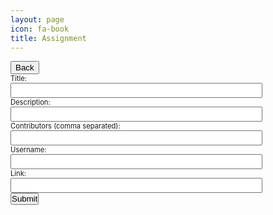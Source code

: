 ```yaml
---
layout: page
icon: fa-book
title: Assignment
---
```


<head>
    <link href="https://fonts.googleapis.com/css?family=Oxygen&display=swap" rel="stylesheet">
    <style>
      #assignmentForm {
        font-size: 0.8em;
        padding:0px;
      }
      #assignmentForm input[type="text"] {
          font-size: 0.8em;
          width: 80%;
          padding: 5px; 
      }
      #assignmentForm label, #assignmentForm input {
          margin: 0;
          padding: 0;
      }
    </style>
</head>

<body>
  <a href="https://men-in-brown.github.io/whiskered-tangerine/dashboard.html">
    <button>Back</button>
  </a>

  <div id="assignmentDiv"></div>
  
  <form id="assignmentForm">
    <label for="title">Title:</label><br>
    <input type="text" id="title2" name="title"><br>
    <label for="desc">Description:</label><br>
    <input type="text" id="desc" name="desc"><br>
    <label for="contributors">Contributors (comma separated):</label><br>
    <input type="text" id="contributors" name="contributors"><br>
    <label for="username">Username:</label><br>
    <input type="text" id="username2" name="username"><br>
    <label for="link">Link:</label><br>
    <input type="text" id="link" name="link"><br>
    <input type="submit" value="Submit">
  </form>
  <br><br>

  <div id="submissionsDiv"></div>

  <script src="https://code.jquery.com/jquery-3.6.0.min.js"></script>
  <script>
    var url = new URL(window.location.href);
    var id = url.searchParams.get("id");

    $.get("http://localhost:8087/api/assignments/" , function(data) {
    // The data from the server is now the assignment
        var html;
        var html2;
        
        // Check if an object with the specified id exists in the array
        /*var entryExists = data.some(function(item) {
          return item.id === id;
        });*/

        //if(entryExists) {
          var assignment = data[id-1];
            if (assignment) {
                html = '<h1 style="font-size: 2.2em; font-weight: bold; margin-bottom: 0; font-family: Oxygen;">' + assignment.title + '</h1>';
                html += '<p style="font-size: 0.8em; font-style: italic; margin-bottom: 0; font-family: Oxygen;">Worth ' + assignment.maxPoints + ' Points --- <a href="' + assignment.link + '" style="text-decoration: underline;">Corresponding Notebook</a></p>';
                html += '<p style="font-size: 1.1em; font-family: Oxygen;">' + assignment.desc + '</p>';
            
                for (var username in assignment.submissions) {
                  var submission = assignment.submissions[username];
                  html2 += '<div style="border:1px solid #333; margin:0px; padding:5px;">';
                  html2 += '<h3 style="font-size: 1.6em; font-weight: bold; font-family: Oxygen;"><a href="' + submission.link + '" style="text-decoration: underline;">' + submission.title + '</a></h3>';
                  html2 += '<p style="font-style: italic; font-family: Oxygen;">Posted by ' + username + ' -- Contributed to by ' + submission.contributors.join(', ') + '</p>';
                  html2 += '<p style="font-family: Oxygen;">' + submission.desc + '</p>';
                  html2 += '</div>';
                } 
        } else {
            html = '<h1 style="font-size: 2.2em; font-weight: bold; margin-bottom: 0; font-family: Oxygen;">No assignment with id ' + id + ' exists</h1>'
        }
      
        $('#assignmentDiv').html(html);
        $('#submissionsDiv').html(html2);
      /*} else {
        $('#assignmentDiv').html('<p>Assignment at id ' + id + ' not found.</p>');
      }*/
    });
  </script>

  <script>
    window.onload = function() {
    var url = new URL(window.location.href);
    var id = url.searchParams.get("id");
    document.getElementById('assignmentForm').addEventListener('submit', function(event) {
    event.preventDefault();
  
    var title = document.getElementById('title2').value;
    var desc = document.getElementById('desc').value;
    var contributors = document.getElementById('contributors').value.split(',');
    var username = document.getElementById('username2').value;
    var link = document.getElementById('link').value;
  
    console.log(id + title + desc + contributors + username + link);

    var data = {
      "id": id,
      "title": title,
      "desc": desc,
      "contributors": contributors,
      "username": username,
      "link": link
    };
  
    fetch('http://localhost:8087/api/assignments/submit', {
      method: 'POST',
      headers: {
        'Content-Type': 'application/json',
      },
      body: JSON.stringify(data),
    })
    .then(response => response.json())
    .then(data => {
        location.reload();
    })
    .catch((error) => {
      console.error('Error:', error);
    });
  });
  }
  </script>
</body>